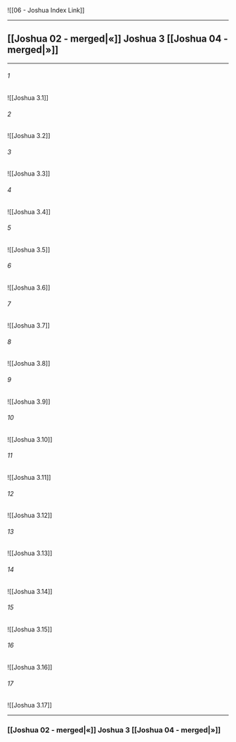 ![[06 - Joshua Index Link]]

---
##  [[Joshua 02 - merged|«]] Joshua 3 [[Joshua 04 - merged|»]]

---

###### 1
![[Joshua 3.1]] 

###### 2
![[Joshua 3.2]] 

###### 3
![[Joshua 3.3]] 

###### 4
![[Joshua 3.4]]

###### 5 
![[Joshua 3.5]] 

###### 6
![[Joshua 3.6]] 

###### 7
![[Joshua 3.7]] 

###### 8
![[Joshua 3.8]] 

###### 9
![[Joshua 3.9]] 

###### 10
![[Joshua 3.10]] 

###### 11
![[Joshua 3.11]] 

###### 12
![[Joshua 3.12]]

###### 13
![[Joshua 3.13]] 

###### 14
![[Joshua 3.14]] 

###### 15
![[Joshua 3.15]]

###### 16
![[Joshua 3.16]] 

###### 17
![[Joshua 3.17]]


---
###  [[Joshua 02 - merged|«]] Joshua 3 [[Joshua 04 - merged|»]]